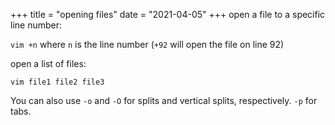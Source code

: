 +++
title = "opening files"
date = "2021-04-05"
+++
open a file to a specific line number:

`vim +n` where `n` is the line number (`+92` will open the file on line 92)

open a list of files:

`vim file1 file2 file3`

You can also use `-o` and `-O` for splits and vertical splits, respectively.
`-p` for tabs.

